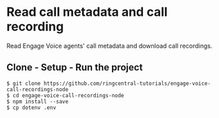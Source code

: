# Read call metadata and call recording
Read Engage Voice agents' call metadata and download call recordings.

## Clone - Setup - Run the project
```
$ git clone https://github.com/ringcentral-tutorials/engage-voice-call-recordings-node
$ cd engage-voice-call-recordings-node
$ npm install --save
$ cp dotenv .env
```
